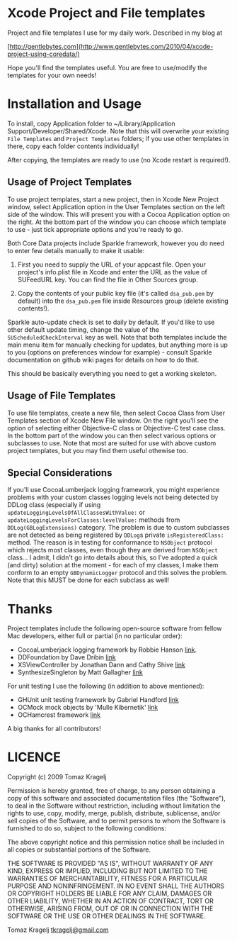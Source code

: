 Xcode Project and File templates
================================

Project and file templates I use for my daily work. Described in my blog at

[http://gentlebytes.com](http://www.gentlebytes.com/2010/04/xcode-project-using-coredata/)

Hope you'll find the templates useful. You are free to use/modify the templates for your 
own needs!


Installation and Usage
======================

To install, copy Application folder to ~/Library/Application Support/Developer/Shared/Xcode.
Note that this will overwrite your existing `File Templates` and `Project Templates`
folders; if you use other templates in there, copy each folder contents individually!

After copying, the templates are ready to use (no Xcode restart is required!).


Usage of Project Templates
--------------------------

To use project templates, start a new project, then in Xcode New Project window, select
Application option in the User Templates section on the left side of the window. This
will present you with a Cocoa Application option on the right. At the bottom part of the
window you can choose which template to use - just tick appropriate options and you're
ready to go.

Both Core Data projects include Sparkle framework, however you do need to enter few
details manually to make it usable:

1. First you need to supply the URL of your appcast file. Open your project's info.plist
   file in Xcode and enter the URL as the value of SUFeedURL key. You can find the file
   in Other Sources group.
  
2. Copy the contents of your public key file (it's called `dsa_pub.pem` by default)
   into the `dsa_pub.pem` file inside Resources group (delete existing contents!).

Sparkle auto-update check is set to daily by default. If you'd like to use other default
update timing, change the value of the `SUScheduledCheckInterval` key as well. Note that
both templates include the main menu item for manually checking for updates, but anything
more is up to you (options on preferences window for example) - consult Sparkle documentation
on github wiki pages for details on how to do that.

This should be basically everything you need to get a working skeleton.


Usage of File Templates
-----------------------

To use file templates, create a new file, then select Cocoa Class from User Templates
section of Xcode New File window. On the right you'll see the option of selecting
either Objective-C class or Objective-C test case class. In the bottom part of the
window you can then select various options or subclasses to use. Note that most are
suited for use with above custom project templates, but you may find them useful
othewise too.


Special Considerations
----------------------

If you'll use CocoaLumberjack logging framework, you might experience problems with your
custom classes logging levels not being detected by DDLog class (especially if using
`updateLoggingLevelsOfAllClassesWithValue:` or `updateLoggingLevelsForClasses:levelValue:`
methods from `DDLog(GBLogExtensions)` category. The problem is due to custom subclasses
are not detected as being registered by `DDLog`s private `isRegisteredClass:` method.
The reason is in testing for conformance to `NSObject` protocol which rejects most
classes, even though they are derived from `NSObject` class... I admit, I didn't go
into details about this, so I've adopted a quick (and dirty) solution at the moment -
for each of my classes, I make them conform to an empty `GBDynamicLogger` protocol
and this solves the problem. Note that this MUST be done for each subclass as well!


Thanks
======

Project templates include the following open-source software from fellow Mac developers, 
either full or partial (in no particular order):

- CocoaLumberjack logging framework by Robbie Hanson [link](http://code.google.com/p/cocoalumberjack/).
- DDFoundation by Dave Dribin [link](http://www.dribin.org/dave/software/)
- XSViewController by Jonathan Dann and Cathy Shive [link](http://katidev.com/blog/2008/04/17/nsviewcontroller-the-new-c-in-mvc-pt-2-of-3/)
- SynthesizeSingleton by Matt Gallagher [link](http://cocoawithlove.com/2008/11/singletons-appdelegates-and-top-level.html)

For unit testing I use the following (in addition to above mentioned):

- GHUnit unit testing framework by Gabriel Handford [link](http://github.com/gabriel/gh-unit)
- OCMock mock objects by 'Mulle Kibernetik' [link](http://www.mulle-kybernetik.com/software/OCMock/)
- OCHamcrest framework [link](http://www.hamcrest.org/)

A big thanks for all contributors!


LICENCE
=======

Copyright (c) 2009 Tomaz Kragelj

Permission is hereby granted, free of charge, to any person
obtaining a copy of this software and associated documentation
files (the "Software"), to deal in the Software without
restriction, including without limitation the rights to use,
copy, modify, merge, publish, distribute, sublicense, and/or sell
copies of the Software, and to permit persons to whom the
Software is furnished to do so, subject to the following
conditions:

The above copyright notice and this permission notice shall be
included in all copies or substantial portions of the Software.

THE SOFTWARE IS PROVIDED "AS IS", WITHOUT WARRANTY OF ANY KIND,
EXPRESS OR IMPLIED, INCLUDING BUT NOT LIMITED TO THE WARRANTIES
OF MERCHANTABILITY, FITNESS FOR A PARTICULAR PURPOSE AND
NONINFRINGEMENT. IN NO EVENT SHALL THE AUTHORS OR COPYRIGHT
HOLDERS BE LIABLE FOR ANY CLAIM, DAMAGES OR OTHER LIABILITY,
WHETHER IN AN ACTION OF CONTRACT, TORT OR OTHERWISE, ARISING
FROM, OUT OF OR IN CONNECTION WITH THE SOFTWARE OR THE USE OR
OTHER DEALINGS IN THE SOFTWARE.

 
Tomaz Kragelj <tkragelj@gmail.com>
